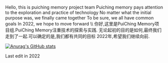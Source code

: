 Hello, this is puiching memory project team Puiching memory pays attention to the exploration and practice of technology
No matter what the initial purpose was, we finally came together To be sure, we all have common goals
In 2022, we hope to move forward \\\ 你好,这里是PuiChing Memory项目组.PuiChing Memory注重技术的探索与实践.
无论起初的目的是如何,最终我们走到了一起.可以确定的是,我们都有共同的目标
2022年,希望我们继续向前.

[![Anurag's GitHub stats](https://github-readme-stats.vercel.app/api?username=Puiching-Memory&show_icons=true&theme=nord)](https://github.com/anuraghazra/github-readme-stats)

Last edit in 2022

